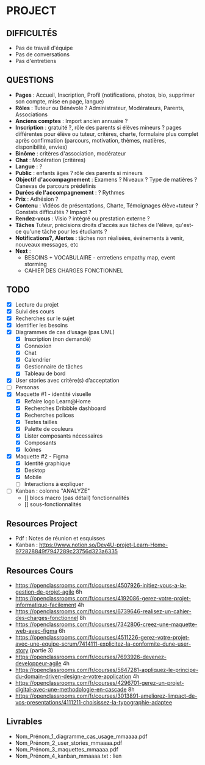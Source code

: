 # PROJECT

## DIFFICULTÉS
- Pas de travail d'équipe
- Pas de conversations
- Pas d'entretiens

## QUESTIONS
- **Pages** : Accueil, Inscription, Profil (notifications, photos, bio, supprimer son compte, mise en page, langue)
- **Rôles** : Tuteur ou Bénévole ? Administrateur, Modérateurs, Parents, Associations
- **Anciens comptes** :  Import ancien annuaire ?
- **Inscription** : gratuité ?, rôle des parents si élèves mineurs ? pages différentes pour élève ou tuteur, critères, charte, formulaire plus complet après confirmation (parcours, motivation, thèmes, matières, disponibilité, envies)
- **Binôme** : critères d'association, modérateur
- **Chat** : Modération (critères)
- **Langue** : ?
- **Public** : enfants âges ? rôle des parents si mineurs
- **Objectif d'accompagnement** : Examens ? Niveaux ? Type de matières ? Canevas de parcours prédéfinis
- **Durées de l'accompagnement** : ? Rythmes
- **Prix** : Adhésion ?
- **Contenu** : Vidéos de présentations, Charte, Témoignages élève+tuteur ? Constats difficultés ? Impact ?
- **Rendez-vous** : Visio ? intégré ou prestation externe ?
- **Tâches** Tuteur, précisions droits d'accès aux tâches de l'élève, qu'est-ce qu'une tâche pour les étudiants ?
- **Notifications?, Alertes** : tâches non réalisées, événements à venir, nouveaux messages, etc
- **Next** : 
    - BESOINS + VOCABULAIRE - entretiens empathy map, event storming
    - CAHIER DES CHARGES FONCTIONNEL

## TODO
- [x] Lecture du projet
- [x] Suivi des cours
- [x] Recherches sur le sujet
- [x] Identifier les besoins
- [x] Diagrammes de cas d’usage (pas UML)
    - [x] Inscription (non demandé)
    - [x] Connexion
    - [x] Chat
    - [x] Calendrier
    - [x] Gestionnaire de tâches
    - [x] Tableau de bord
- [x] User stories avec critère(s) d’acceptation
- [ ] Personas
- [x] Maquette #1 - identité visuelle
    - [x] Refaire logo Learn@Home
    - [x] Recherches Dribbble dashboard
    - [x] Recherches polices
    - [x] Textes tailles
    - [x] Palette de couleurs
    - [x] Lister composants nécessaires
    - [x] Composants
    - [x] Icônes
- [x] Maquette #2 - Figma
    - [x] Identité graphique
    - [x] Desktop
    - [x] Mobile
    - [ ] Interactions à expliquer
- [ ] Kanban : colonne "ANALYZE"
    - [] blocs macro (pas détail) fonctionnalités
    - [] sous-fonctionnalités


## Resources Project
- Pdf : Notes de réunion et esquisses
- Kanban : https://www.notion.so/Dev4U-projet-Learn-Home-972828849f7947289c23756d323a6335

## Resources Cours
- https://openclassrooms.com/fr/courses/4507926-initiez-vous-a-la-gestion-de-projet-agile 6h
- https://openclassrooms.com/fr/courses/4192086-gerez-votre-projet-informatique-facilement 4h
- https://openclassrooms.com/fr/courses/6739646-realisez-un-cahier-des-charges-fonctionnel 8h
- https://openclassrooms.com/fr/courses/7342806-creez-une-maquette-web-avec-figma 6h
- https://openclassrooms.com/fr/courses/4511226-gerez-votre-projet-avec-une-equipe-scrum/7414111-explicitez-la-conformite-dune-user-story (partie 3)
- https://openclassrooms.com/fr/courses/7693926-devenez-developpeur-agile 4h
- https://openclassrooms.com/fr/courses/5647281-appliquez-le-principe-du-domain-driven-design-a-votre-application 4h
- https://openclassrooms.com/fr/courses/4296701-gerez-un-projet-digital-avec-une-methodologie-en-cascade 8h
- https://openclassrooms.com/fr/courses/3013891-ameliorez-limpact-de-vos-presentations/4111211-choisissez-la-typographie-adaptee

## Livrables
- Nom_Prénom_1_diagramme_cas_usage_mmaaaa.pdf
- Nom_Prénom_2_user_stories_mmaaaa.pdf
- Nom_Prénom_3_maquettes_mmaaaa.pdf
- Nom_Prénom_4_kanban_mmaaaa.txt : lien